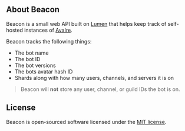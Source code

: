 ## About Beacon

Beacon is a small web API built on [Lumen](https://lumen.laravel.com/) that helps keep track of self-hosted instances of [AvaIre](https://github.com/avaire/avaire).

Beacon tracks the following things:

 * The bot name
 * The bot ID
 * The bot versions
 * The bots avatar hash ID
 * Shards along with how many users, channels, and servers it is on

> Beacon will **not** store any user, channel, or guild IDs the bot is on.

## License

Beacon is open-sourced software licensed under the [MIT license](https://opensource.org/licenses/MIT).